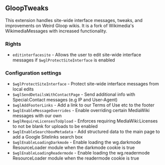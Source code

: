 ## GloopTweaks
This extension handles site-wide interface messages, tweaks, and improvements on Weird Gloop wikis. It is a fork of Wikimedia's WikimediaMessages with increased functionality.

### Rights
* `editinterfacesite` - Allows the user to edit site-wide interface messages if `$wglProtectSiteInterface` is enabled

### Configuration settings
* `$wglProtectSiteInterface` - Protect site-wide interface messages from local edits
* `$wglSendDetailsWithContactPage` - Send additional info with Special:Contact messages (e.g IP and User-Agent)
* `$wglAddFooterLinks` - Add a link to our Terms of Use etc to the footer
* `$wglEnableMessageOverrides` - Enable overriding certain MediaWiki messages with our own
* `$wglRequireLicensesToUpload` - Enforces requiring MediaWiki:Licenses to not be blank for uploads to be enabled
* `$wglEnableSearchboxMetadata` - Add structured data to the main page to add a Google Sitelinks search box
* `$wglEnableLoadingDarkmode` - Enable loading the wg.darkmode ResourceLoader module when the darkmode cookie is true
* `$wglEnableLoadingReadermode` - Enable loading the wg.readermode ResourceLoader module when the readermode cookie is true